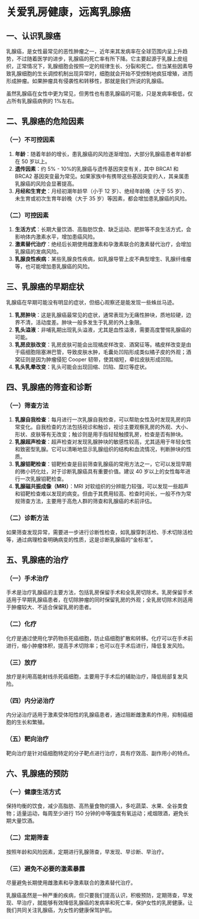 # 关爱乳房健康，远离乳腺癌

## 一、认识乳腺癌
乳腺癌，是女性最常见的恶性肿瘤之一，近年来其发病率在全球范围内呈上升趋势，不过随着医学的进步，乳腺癌的死亡率有所下降。它主要起源于乳腺上皮组织，正常情况下，乳腺细胞会按照一定的规律生长、分裂和死亡。但当某些因素导致乳腺细胞的生长调控机制出现异常时，细胞就会开始不受控制地疯狂增殖，进而形成肿瘤。如果肿瘤具有侵袭性和转移性，那就是我们所说的乳腺癌。

虽然乳腺癌在女性中更为常见，但男性也有患乳腺癌的可能，只是发病率极低，仅占所有乳腺癌病例的 1%左右。

## 二、乳腺癌的危险因素
### （一）不可控因素
1. **年龄**：随着年龄的增长，患乳腺癌的风险逐渐增加，大部分乳腺癌患者年龄都在 50 岁以上。
2. **遗传因素**：约 5% - 10%的乳腺癌与遗传基因突变有关，其中 BRCA1 和 BRCA2 基因突变最为常见。如果家族中有携带这些基因突变的人，其亲属患乳腺癌的风险会显著提高。
3. **月经和生育史**：月经初潮年龄早（小于 12 岁）、绝经年龄晚（大于 55 岁）、未生育或初次生育年龄晚（大于 35 岁）等因素，都会增加患乳腺癌的风险。

### （二）可控因素
1. **生活方式**：长期大量饮酒、高脂肪饮食、缺乏运动、肥胖等不良生活方式，会影响体内激素水平，增加患癌风险。
2. **激素替代治疗**：绝经后长期使用雌激素和孕激素联合的激素替代治疗，会增加乳腺癌的发病风险。
3. **乳腺良性疾病**：某些乳腺良性疾病，如乳腺导管上皮不典型增生、乳腺纤维瘤等，也可能增加患乳腺癌的风险。

## 三、乳腺癌的早期症状
乳腺癌在早期可能没有明显的症状，但细心观察还是能发现一些蛛丝马迹。
1. **乳房肿块**：这是乳腺癌最常见的症状，通常表现为无痛性肿块，质地较硬，边界不清，活动度差。肿块一般多发生于乳房的外上象限。
2. **乳头溢液**：非哺乳期出现乳头溢液，尤其是血性溢液，需要高度警惕乳腺癌的可能。
3. **乳房皮肤改变**：乳房皮肤可能会出现橘皮样改变、酒窝征等。橘皮样改变是由于癌细胞阻塞淋巴管，导致皮肤水肿，毛囊处凹陷形成类似橘子皮的外观；酒窝征则是因为肿瘤侵犯 Cooper 韧带，使其缩短，牵拉皮肤形成凹陷。
4. **乳头乳晕改变**：乳头可能会出现回缩、凹陷、糜烂等症状。

## 四、乳腺癌的筛查和诊断
### （一）筛查方法
1. **乳腺自我检查**：每月进行一次乳腺自我检查，可以帮助女性及时发现乳房的异常变化。自我检查的方法包括视诊和触诊，视诊主要观察乳房的外观、大小、形状、皮肤等有无改变；触诊则是用手指轻轻触摸乳房，检查是否有肿块。
2. **乳腺超声检查**：超声检查对发现乳腺肿块的敏感性较高，尤其适用于年轻女性和致密型乳腺。它可以清晰地显示乳腺组织的结构和血流情况，判断肿块的性质。
3. **乳腺钼靶检查**：钼靶检查是目前筛查乳腺癌的常用方法之一，它可以发现早期的微小钙化灶，对于诊断乳腺癌具有重要价值。建议 40 岁以上的女性每年进行一次乳腺钼靶检查。
4. **乳腺磁共振成像（MRI）**：MRI 对软组织的分辨能力较强，可以发现一些超声和钼靶检查难以发现的病变。但由于其费用较高、检查时间长，一般不作为常规筛查方法，主要用于高危人群的筛查和乳腺癌的术前评估。

### （二）诊断方法
如果筛查发现异常，需要进一步进行诊断性检查，如乳腺穿刺活检、手术切除活检等，通过病理检查明确病变的性质，这是诊断乳腺癌的“金标准”。

## 五、乳腺癌的治疗
### （一）手术治疗
手术是治疗乳腺癌的主要方法，包括乳房保留手术和全乳房切除术。乳房保留手术适用于早期乳腺癌患者，在切除肿瘤的同时保留乳房的外观；全乳房切除术则适用于肿瘤较大、不适合保留乳房的患者。
### （二）化疗
化疗是通过使用化学药物杀死癌细胞，防止癌细胞扩散和转移。化疗可以在手术前进行，缩小肿瘤体积，提高手术切除率；也可以在手术后进行，降低复发风险。
### （三）放疗
放疗是利用高能射线杀死癌细胞，主要用于手术后的辅助治疗，降低局部复发风险。
### （四）内分泌治疗
内分泌治疗适用于激素受体阳性的乳腺癌患者，通过阻断雌激素的作用，抑制癌细胞的生长和繁殖。
### （五）靶向治疗
靶向治疗是针对癌细胞特定的分子靶点进行治疗，具有疗效高、副作用小的特点。

## 六、乳腺癌的预防
### （一）健康生活方式
保持均衡的饮食，减少高脂肪、高热量食物的摄入，多吃蔬菜、水果、全谷类食物；适量运动，每周至少进行 150 分钟的中等强度有氧运动；戒烟限酒，避免长期大量饮酒。
### （二）定期筛查
按照年龄和风险因素，定期进行乳腺筛查，早发现、早诊断、早治疗。
### （三）避免不必要的激素暴露
尽量避免长期使用雌激素和孕激素联合的激素替代治疗。

乳腺癌虽然是一种严重的疾病，但只要我们提高认识，积极预防，定期筛查，早发现、早治疗，就能够有效降低乳腺癌的发病率和死亡率，保护女性的乳房健康。让我们共同关注乳腺癌，为女性的健康保驾护航。 